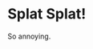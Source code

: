 Splat Splat!
==============================================================================

So annoying.
